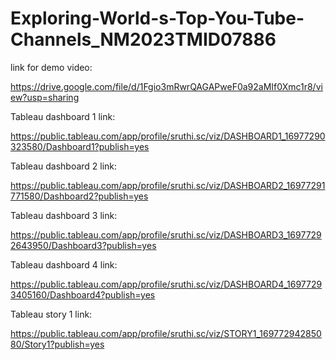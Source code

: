 # Exploring-World-s-Top-You-Tube-Channels_NM2023TMID07886

link for demo video:

https://drive.google.com/file/d/1Fgio3mRwrQAGAPweF0a92aMIf0Xmc1r8/view?usp=sharing

Tableau dashboard 1 link:

https://public.tableau.com/app/profile/sruthi.sc/viz/DASHBOARD1_16977290323580/Dashboard1?publish=yes

Tableau dashboard 2 link:

https://public.tableau.com/app/profile/sruthi.sc/viz/DASHBOARD2_16977291771580/Dashboard2?publish=yes

Tableau dashboard 3 link:

https://public.tableau.com/app/profile/sruthi.sc/viz/DASHBOARD3_16977292643950/Dashboard3?publish=yes

Tableau dashboard 4 link:

https://public.tableau.com/app/profile/sruthi.sc/viz/DASHBOARD4_16977293405160/Dashboard4?publish=yes

Tableau story 1 link:

https://public.tableau.com/app/profile/sruthi.sc/viz/STORY1_16977294285080/Story1?publish=yes
